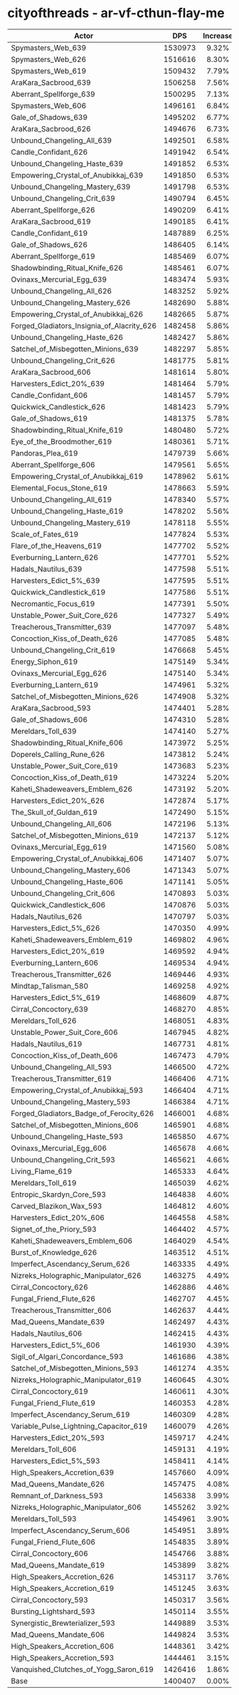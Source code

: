 # cityofthreads - ar-vf-cthun-flay-me
| Actor | DPS | Increase |
|---|:---:|:---:|
|Spymasters_Web_639|1530973|9.32%|
|Spymasters_Web_626|1516616|8.30%|
|Spymasters_Web_619|1509432|7.79%|
|AraKara_Sacbrood_639|1506258|7.56%|
|Aberrant_Spellforge_639|1500295|7.13%|
|Spymasters_Web_606|1496161|6.84%|
|Gale_of_Shadows_639|1495202|6.77%|
|AraKara_Sacbrood_626|1494676|6.73%|
|Unbound_Changeling_All_639|1492501|6.58%|
|Candle_Confidant_626|1491942|6.54%|
|Unbound_Changeling_Haste_639|1491852|6.53%|
|Empowering_Crystal_of_Anubikkaj_639|1491850|6.53%|
|Unbound_Changeling_Mastery_639|1491798|6.53%|
|Unbound_Changeling_Crit_639|1490794|6.45%|
|Aberrant_Spellforge_626|1490209|6.41%|
|AraKara_Sacbrood_619|1490185|6.41%|
|Candle_Confidant_619|1487889|6.25%|
|Gale_of_Shadows_626|1486405|6.14%|
|Aberrant_Spellforge_619|1485469|6.07%|
|Shadowbinding_Ritual_Knife_626|1485461|6.07%|
|Ovinaxs_Mercurial_Egg_639|1483474|5.93%|
|Unbound_Changeling_All_626|1483252|5.92%|
|Unbound_Changeling_Mastery_626|1482690|5.88%|
|Empowering_Crystal_of_Anubikkaj_626|1482665|5.87%|
|Forged_Gladiators_Insignia_of_Alacrity_626|1482458|5.86%|
|Unbound_Changeling_Haste_626|1482427|5.86%|
|Satchel_of_Misbegotten_Minions_639|1482297|5.85%|
|Unbound_Changeling_Crit_626|1481775|5.81%|
|AraKara_Sacbrood_606|1481614|5.80%|
|Harvesters_Edict_20%_639|1481464|5.79%|
|Candle_Confidant_606|1481457|5.79%|
|Quickwick_Candlestick_626|1481423|5.79%|
|Gale_of_Shadows_619|1481375|5.78%|
|Shadowbinding_Ritual_Knife_619|1480480|5.72%|
|Eye_of_the_Broodmother_619|1480361|5.71%|
|Pandoras_Plea_619|1479739|5.66%|
|Aberrant_Spellforge_606|1479561|5.65%|
|Empowering_Crystal_of_Anubikkaj_619|1478962|5.61%|
|Elemental_Focus_Stone_619|1478663|5.59%|
|Unbound_Changeling_All_619|1478340|5.57%|
|Unbound_Changeling_Haste_619|1478202|5.56%|
|Unbound_Changeling_Mastery_619|1478118|5.55%|
|Scale_of_Fates_619|1477824|5.53%|
|Flare_of_the_Heavens_619|1477702|5.52%|
|Everburning_Lantern_626|1477701|5.52%|
|Hadals_Nautilus_639|1477598|5.51%|
|Harvesters_Edict_5%_639|1477595|5.51%|
|Quickwick_Candlestick_619|1477586|5.51%|
|Necromantic_Focus_619|1477391|5.50%|
|Unstable_Power_Suit_Core_626|1477327|5.49%|
|Treacherous_Transmitter_639|1477097|5.48%|
|Concoction_Kiss_of_Death_626|1477085|5.48%|
|Unbound_Changeling_Crit_619|1476668|5.45%|
|Energy_Siphon_619|1475149|5.34%|
|Ovinaxs_Mercurial_Egg_626|1475140|5.34%|
|Everburning_Lantern_619|1474961|5.32%|
|Satchel_of_Misbegotten_Minions_626|1474908|5.32%|
|AraKara_Sacbrood_593|1474401|5.28%|
|Gale_of_Shadows_606|1474310|5.28%|
|Mereldars_Toll_639|1474140|5.27%|
|Shadowbinding_Ritual_Knife_606|1473972|5.25%|
|Doperels_Calling_Rune_626|1473812|5.24%|
|Unstable_Power_Suit_Core_619|1473683|5.23%|
|Concoction_Kiss_of_Death_619|1473224|5.20%|
|Kaheti_Shadeweavers_Emblem_626|1473192|5.20%|
|Harvesters_Edict_20%_626|1472874|5.17%|
|The_Skull_of_Guldan_619|1472490|5.15%|
|Unbound_Changeling_All_606|1472196|5.13%|
|Satchel_of_Misbegotten_Minions_619|1472137|5.12%|
|Ovinaxs_Mercurial_Egg_619|1471560|5.08%|
|Empowering_Crystal_of_Anubikkaj_606|1471407|5.07%|
|Unbound_Changeling_Mastery_606|1471343|5.07%|
|Unbound_Changeling_Haste_606|1471141|5.05%|
|Unbound_Changeling_Crit_606|1470893|5.03%|
|Quickwick_Candlestick_606|1470876|5.03%|
|Hadals_Nautilus_626|1470797|5.03%|
|Harvesters_Edict_5%_626|1470350|4.99%|
|Kaheti_Shadeweavers_Emblem_619|1469802|4.96%|
|Harvesters_Edict_20%_619|1469592|4.94%|
|Everburning_Lantern_606|1469534|4.94%|
|Treacherous_Transmitter_626|1469446|4.93%|
|Mindtap_Talisman_580|1469258|4.92%|
|Harvesters_Edict_5%_619|1468609|4.87%|
|Cirral_Concoctory_639|1468270|4.85%|
|Mereldars_Toll_626|1468051|4.83%|
|Unstable_Power_Suit_Core_606|1467945|4.82%|
|Hadals_Nautilus_619|1467731|4.81%|
|Concoction_Kiss_of_Death_606|1467473|4.79%|
|Unbound_Changeling_All_593|1466500|4.72%|
|Treacherous_Transmitter_619|1466406|4.71%|
|Empowering_Crystal_of_Anubikkaj_593|1466404|4.71%|
|Unbound_Changeling_Mastery_593|1466384|4.71%|
|Forged_Gladiators_Badge_of_Ferocity_626|1466001|4.68%|
|Satchel_of_Misbegotten_Minions_606|1465901|4.68%|
|Unbound_Changeling_Haste_593|1465850|4.67%|
|Ovinaxs_Mercurial_Egg_606|1465678|4.66%|
|Unbound_Changeling_Crit_593|1465621|4.66%|
|Living_Flame_619|1465333|4.64%|
|Mereldars_Toll_619|1465039|4.62%|
|Entropic_Skardyn_Core_593|1464838|4.60%|
|Carved_Blazikon_Wax_593|1464812|4.60%|
|Harvesters_Edict_20%_606|1464558|4.58%|
|Signet_of_the_Priory_593|1464402|4.57%|
|Kaheti_Shadeweavers_Emblem_606|1464029|4.54%|
|Burst_of_Knowledge_626|1463512|4.51%|
|Imperfect_Ascendancy_Serum_626|1463335|4.49%|
|Nizreks_Holographic_Manipulator_626|1463275|4.49%|
|Cirral_Concoctory_626|1462886|4.46%|
|Fungal_Friend_Flute_626|1462707|4.45%|
|Treacherous_Transmitter_606|1462637|4.44%|
|Mad_Queens_Mandate_639|1462497|4.43%|
|Hadals_Nautilus_606|1462415|4.43%|
|Harvesters_Edict_5%_606|1461930|4.39%|
|Sigil_of_Algari_Concordance_593|1461686|4.38%|
|Satchel_of_Misbegotten_Minions_593|1461274|4.35%|
|Nizreks_Holographic_Manipulator_619|1460645|4.30%|
|Cirral_Concoctory_619|1460611|4.30%|
|Fungal_Friend_Flute_619|1460353|4.28%|
|Imperfect_Ascendancy_Serum_619|1460309|4.28%|
|Variable_Pulse_Lightning_Capacitor_619|1460079|4.26%|
|Harvesters_Edict_20%_593|1459717|4.24%|
|Mereldars_Toll_606|1459131|4.19%|
|Harvesters_Edict_5%_593|1458411|4.14%|
|High_Speakers_Accretion_639|1457660|4.09%|
|Mad_Queens_Mandate_626|1457475|4.08%|
|Remnant_of_Darkness_593|1456338|3.99%|
|Nizreks_Holographic_Manipulator_606|1455262|3.92%|
|Mereldars_Toll_593|1454961|3.90%|
|Imperfect_Ascendancy_Serum_606|1454951|3.89%|
|Fungal_Friend_Flute_606|1454835|3.89%|
|Cirral_Concoctory_606|1454766|3.88%|
|Mad_Queens_Mandate_619|1453899|3.82%|
|High_Speakers_Accretion_626|1453117|3.76%|
|High_Speakers_Accretion_619|1451245|3.63%|
|Cirral_Concoctory_593|1450317|3.56%|
|Bursting_Lightshard_593|1450114|3.55%|
|Synergistic_Brewterializer_593|1449889|3.53%|
|Mad_Queens_Mandate_606|1449824|3.53%|
|High_Speakers_Accretion_606|1448361|3.42%|
|High_Speakers_Accretion_593|1444461|3.15%|
|Vanquished_Clutches_of_Yogg_Saron_619|1426416|1.86%|
|Base|1400407|0.00%|

